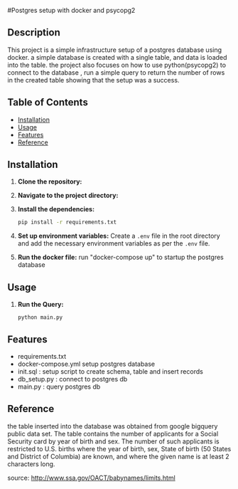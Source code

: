 #Postgres setup with docker and psycopg2


## Description
This project is a simple infrastructure setup of a postgres database using docker. a simple database is created with a single table, and data is loaded into the table. the project also focuses on how to use python(psycopg2) to connect to the database , run a simple query to return the number of rows in the created table showing that the setup was a success.


## Table of Contents
- [Installation](#installation)
- [Usage](#usage)
- [Features](#features)
- [Reference](#reference)

## Installation

1. **Clone the repository:**
    

2. **Navigate to the project directory:**
   

3. **Install the dependencies:**
    ```bash
    pip install -r requirements.txt
    ```

4. **Set up environment variables:**
    Create a `.env` file in the root directory and add the necessary environment variables as per the `.env` file.

5. **Run the docker file:**
   run "docker-compose up" to startup the postgres database

## Usage

1. **Run the Query:**
    ```
    python main.py
    ```
## Features
* requirements.txt
* docker-compose.yml setup postgres database
* init.sql : setup script to create schema, table and insert records
* db_setup.py : connect to postgres db
* main.py : query postgres db

## Reference
the table inserted into the database was obtained from google bigquery public data set.
The table contains the number of applicants for a Social Security card by year of birth and sex. The number of such applicants is restricted to U.S. births where the year of birth, sex, State of birth (50 States and District of Columbia) are known, and where the given name is at least 2 characters long.

source: http://www.ssa.gov/OACT/babynames/limits.html
